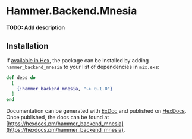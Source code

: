 # Hammer.Backend.Mnesia

**TODO: Add description**

## Installation

If [available in Hex](https://hex.pm/docs/publish), the package can be installed
by adding `hammer_backend_mnesia` to your list of dependencies in `mix.exs`:

```elixir
def deps do
  [
    {:hammer_backend_mnesia, "~> 0.1.0"}
  ]
end
```

Documentation can be generated with [ExDoc](https://github.com/elixir-lang/ex_doc)
and published on [HexDocs](https://hexdocs.pm). Once published, the docs can
be found at [https://hexdocs.pm/hammer_backend_mnesia](https://hexdocs.pm/hammer_backend_mnesia).

